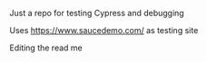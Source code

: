 Just a repo for testing Cypress and debugging

Uses https://www.saucedemo.com/ as testing site

Editing the read me
